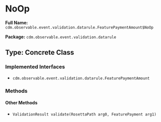 # NoOp

**Full Name:** `cdm.observable.event.validation.datarule.FeaturePaymentAmount$NoOp`

**Package:** `cdm.observable.event.validation.datarule`

## Type: Concrete Class

### Implemented Interfaces

- `cdm.observable.event.validation.datarule.FeaturePaymentAmount`

### Methods

#### Other Methods

- `ValidationResult validate(RosettaPath arg0, FeaturePayment arg1)`

